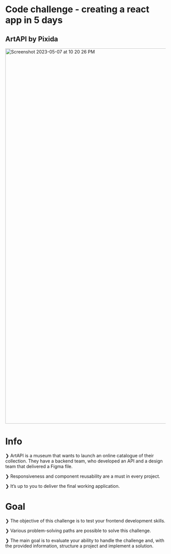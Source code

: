 # Code challenge - creating a react app in 5 days
## ArtAPI by Pixida

<img width="1180" alt="Screenshot 2023-05-07 at 10 20 26 PM" src="https://user-images.githubusercontent.com/49235802/236691208-9aa3ebe4-9918-4f65-a385-3eb4d8a9d29c.png">

# Info
❯ ArtAPI is a museum that wants to launch an online catalogue of their collection. They have a backend team, who developed an API and a design team that delivered a Figma file.

❯ Responsiveness and component reusability are a must in every project.

❯ It’s up to you to deliver the final working application.

# Goal
❯ The objective of this challenge is to test your frontend development skills.

❯ Various problem-solving paths are possible to solve this challenge.

❯ The main goal is to evaluate your ability to handle the challenge and, with the provided information, structure a project and implement a solution.
